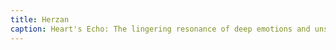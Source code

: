 ```yaml
---
title: Herzan 
caption: Heart's Echo: The lingering resonance of deep emotions and unspoken words.
---
```

